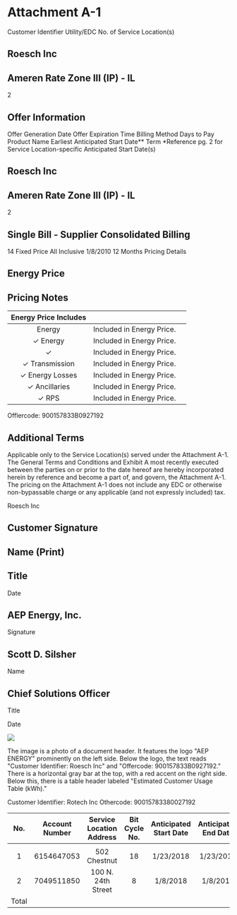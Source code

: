 # Attachment A-1 

Customer Identifier
Utility/EDC
No. of Service Location(s)

## Roesch Inc

## Ameren Rate Zone III (IP) - IL

2

## Offer Information

Offer Generation Date
Offer Expiration Time
Billing Method
Days to Pay
Product Name
Earliest Anticipated Start Date**
Term
*Reference pg. 2 for Service Location-specific Anticipated Start Date(s)

## Roesch Inc

## Ameren Rate Zone III (IP) - IL

2

## Single Bill - Supplier Consolidated Billing

14
Fixed Price All Inclusive
$1 / 8 / 2010$
12 Months
Pricing Details

## Energy Price

## Pricing Notes

| Energy Price Includes |  |  |
| :--: | :--: | :--: |
| Energy | Included in Energy Price. |  |
| $\checkmark$ Energy | Included in Energy Price. |  |
| $\checkmark$ | Included in Energy Price. |  |
| $\checkmark$ Transmission | Included in Energy Price. |  |
| $\checkmark$ Energy Losses | Included in Energy Price. |  |
| $\checkmark$ Ancillaries | Included in Energy Price. |  |
| $\checkmark$ RPS | Included in Energy Price. |  |

Offlercode: 900157833B0927192

## Additional Terms

Applicable only to the Service Location(s) served under the Attachment A-1.
The General Terms and Conditions and Exhibit A most recently executed between the parties on or prior to the date hereof are hereby incorporated herein by reference and become a part of, and govern, the Attachment A-1. The pricing on the Attachment A-1 does not include any EDC or otherwise non-bypassable charge or any applicable (and not expressly included) tax.

Roesch Inc

## Customer Signature

## Name (Print)

## Title

Date

## AEP Energy, Inc.

Signature

## Scott D. Silsher

Name

## Chief Solutions Officer

Title

Date

![](images/img-0.jpeg)

The image is a photo of a document header. It features the logo "AEP ENERGY" prominently on the left side. Below the logo, the text reads "Customer Identifier: Roesch Inc" and "Offercode: 900157833B0927192." There is a horizontal gray bar at the top, with a red accent on the right side. Below this, there is a table header labeled "Estimated Customer Usage Table (kWh)."

Customer Identifier: Rotech Inc
Othercode: 90015783380027192

| No. | Account Number | Service Location Address | Bit <br> Cycle <br> No. | Anticipated Start Date | Anticipated End Date | Peak Demand (kW) | Jan | Feb | Mar | Apr | May | Jun | Jul | Aug | Sep | Oct | Nov | Dec | Total |
| :--: | :--: | :--: | :--: | :--: | :--: | :--: | :--: | :--: | :--: | :--: | :--: | :--: | :--: | :--: | :--: | :--: | :--: | :--: | :--: |
|  |  |  |  |  |  |  |  |  |  |  |  |  |  |  |  |  |  |  |  |
| 1 | 6154647053 | 502 Chestnut | 18 | 1/23/2018 | 1/23/2019 | 6.76 | 2,925 | 2,831 | 2,808 | 2,445 | 2,602 | 2,541 | 2,620 | 2,501 | 2,468 | 2,550 | 2,477 | 2,906 | 31,673 |
| 2 | 7049511850 | 100 N. 24th Street | 8 | 1/8/2018 | 1/8/2019 | 419.88 | 266,142 | 215,204 | 258,962 | 239,556 | 240,969 | 241,489 | 256,720 | 266,726 | 245,482 | 230,054 | 258,785 | 282,354 | 3,002,443 |
| Total |  |  |  |  |  | 426.64 | 269,067 | 218,035 | 261,770 | 242,001 | 243,571 | 244,030 | 259,339 | 269,228 | 247,949 | 232,604 | 261,262 | 285,259 | 3,034,115 |
